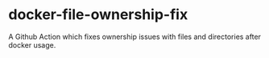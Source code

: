 # docker-file-ownership-fix
A Github Action which fixes ownership issues with files and directories after docker usage. 
